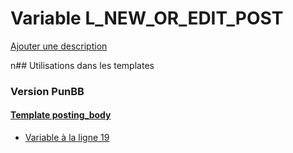 # Variable L_NEW_OR_EDIT_POST
[Ajouter une description](https://fa-tvars.appspot.com/L_NEW_OR_EDIT_POST)

n## Utilisations dans les templates

### Version PunBB

#### [Template posting_body](punbb/posting_body.md)
* [Variable à la ligne 19](../punbb/posting_body.tpl#L19)